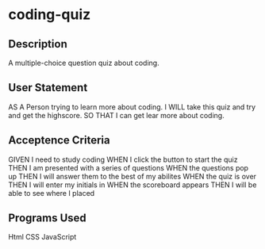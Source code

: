# coding-quiz

## Description
A multiple-choice question quiz about coding.

## User Statement
AS A Person trying to learn more about coding.
I WILL take this quiz and try and get the highscore.
SO THAT I can get lear more about coding.

## Acceptence Criteria
GIVEN I need to study coding
WHEN I click the button to start the quiz
THEN I am presented with a series of questions
WHEN the questions pop up
THEN I will answer them to the best of my abilites
WHEN the quiz is over
THEN I will enter my initials in
WHEN the scoreboard appears
THEN I will be able to see where I placed

## Programs Used
Html
CSS
JavaScript
